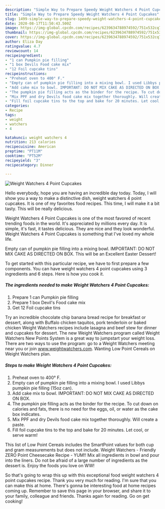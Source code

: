```yaml
---
description: "Simple Way to Prepare Speedy Weight Watchers 4 Point Cupcakes"
title: "Simple Way to Prepare Speedy Weight Watchers 4 Point Cupcakes"
slug: 1499-simple-way-to-prepare-speedy-weight-watchers-4-point-cupcakes
date: 2020-08-17T11:50:43.500Z
image: https://img-global.cpcdn.com/recipes/6239634788974592/751x532cq70/weight-watchers-4-point-cupcakes-recipe-main-photo.jpg
thumbnail: https://img-global.cpcdn.com/recipes/6239634788974592/751x532cq70/weight-watchers-4-point-cupcakes-recipe-main-photo.jpg
cover: https://img-global.cpcdn.com/recipes/6239634788974592/751x532cq70/weight-watchers-4-point-cupcakes-recipe-main-photo.jpg
author: Eliza Day
ratingvalue: 4.7
reviewcount: 14
recipeingredient:
- "1 can Pumpkin pie filling"
- "1 box Devils Food cake mix"
- "12 Foil cupcake tins"
recipeinstructions:
- "Preheat oven to 400° F."
- "Empty can of pumpkin pie filling into a mixing bowl. I used Libbys pumpkin pie filling (15oz can)."
- "Add cake mix to bowl. IMPORTANT: DO NOT MIX CAKE AS DIRECTED ON BOX."
- "The pumpkin pie filling acts as the binder for the recipe. To cut down on calories and fats, there is no need for the eggs, oil, or water as the cake box indicates."
- "Mix PPF and dry Devils food cake mix together thoroughly. Will create a paste."
- "Fill foil cupcake tins to the top and bake for 20 minutes. Let cool, or serve warm!"
categories:
- Recipe
tags:
- weight
- watchers
- 4

katakunci: weight watchers 4 
nutrition: 213 calories
recipecuisine: American
preptime: "PT11M"
cooktime: "PT52M"
recipeyield: "3"
recipecategory: Dinner

---
```



![Weight Watchers 4 Point Cupcakes](https://img-global.cpcdn.com/recipes/6239634788974592/751x532cq70/weight-watchers-4-point-cupcakes-recipe-main-photo.jpg)

Hello everybody, hope you are having an incredible day today. Today, I will show you a way to make a distinctive dish, weight watchers 4 point cupcakes. It is one of my favorites food recipes. This time, I will make it a bit tasty. This will be really delicious.

Weight Watchers 4 Point Cupcakes is one of the most favored of recent trending foods in the world. It's appreciated by millions every day. It is simple, it's fast, it tastes delicious. They are nice and they look wonderful. Weight Watchers 4 Point Cupcakes is something that I've loved my whole life.

Empty can of pumpkin pie filling into a mixing bowl. IMPORTANT: DO NOT MIX CAKE AS DIRECTED ON BOX. This will be an Excellent Easter Dessert!


To get started with this particular recipe, we have to first prepare a few components. You can have weight watchers 4 point cupcakes using 3 ingredients and 6 steps. Here is how you cook it.

<!--inarticleads1-->

##### The ingredients needed to make Weight Watchers 4 Point Cupcakes:

1. Prepare 1 can Pumpkin pie filling
1. Prepare 1 box Devil&#39;s Food cake mix
1. Get 12 Foil cupcake tins


Try an incredible chocolate chip banana bread recipe for breakfast or dessert, along with Buffalo chicken taquitos, pork tenderloin or baked chicken Weight Watchers recipes include lasagna and beef stew for dinner and cupcakes for dessert. The new Weight Watchers program called Weight Watchers New Points System is a great way to jumpstart your weight loss. There are two ways to use the program: go to a Weight Watchers meeting near you or join www.weightwatchers.com. Wanting Low Point Cereals on Weight Watchers plan. 

<!--inarticleads2-->

##### Steps to make Weight Watchers 4 Point Cupcakes:

1. Preheat oven to 400° F.
1. Empty can of pumpkin pie filling into a mixing bowl. I used Libbys pumpkin pie filling (15oz can).
1. Add cake mix to bowl. IMPORTANT: DO NOT MIX CAKE AS DIRECTED ON BOX.
1. The pumpkin pie filling acts as the binder for the recipe. To cut down on calories and fats, there is no need for the eggs, oil, or water as the cake box indicates.
1. Mix PPF and dry Devils food cake mix together thoroughly. Will create a paste.
1. Fill foil cupcake tins to the top and bake for 20 minutes. Let cool, or serve warm!


This list of Low Point Cereals includes the SmartPoint values for both cup and gram measurements but does not include. Weight Watchers - Friendly ZERO Point Cheesecake Recipe - YUM!! Mix all ingredients in bowl and pour into the liners. Do not be afraid of a large number of ingredients as the dessert is. Enjoy the foods you love on WW! 

So that's going to wrap this up with this exceptional food weight watchers 4 point cupcakes recipe. Thank you very much for reading. I'm sure that you can make this at home. There's gonna be interesting food at home recipes coming up. Remember to save this page in your browser, and share it to your family, colleague and friends. Thanks again for reading. Go on get cooking!
